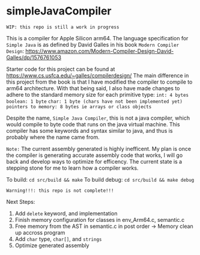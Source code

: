 # simpleJavaCompiler

```WIP: this repo is still a work in progress```

This is a compiler for Apple Silicon arm64. The language specification for ```Simple Java``` is as defined by David Galles in his book ```Modern Compiler Design```: https://www.amazon.com/Modern-Compiler-Design-David-Galles/dp/1576761053

Starter code for this project can be found at https://www.cs.usfca.edu/~galles/compilerdesign/
The main difference in this project from the book is that I have modified the compiler to compile to arm64 architecture.
With that being said, I also have made changes to adhere to the standard memory size for each primitive type:
```int: 4 bytes```
```boolean: 1 byte```
```char: 1 byte (chars have not been implemented yet)```
```pointers to memory: 8 bytes ie arrays or class objects```


Despite the name, ```Simple Java Compiler```, this is not a java compiler, which would compile to byte code that runs on the java virtual machine. This compiler has some keywords and syntax similar to java, and thus is probably where the name came from.

```Note:``` The current assembly generated is highly inefficent. My plan is once the compiler is generating accurate assembly code that works, I will go back and develop ways to optimize for efficency. The current state is a stepping stone for me to learn how a compiler works.

To build: ```cd src/build && make```
To build debug: ```cd src/build && make debug```

```Warning!!!: this repo is not complete!!!```

Next Steps:
1. Add ```delete``` keyword, and implementation
2. Finish memory configuration for classes in env_Arm64.c, semantic.c
3. Free memory from the AST in semantic.c in post order
    -> Memory clean up accross program
4. Add ```char``` type, ```char[]```, and ```strings```
5. Optimize generated assembly
